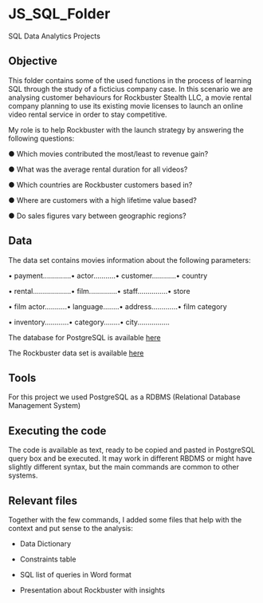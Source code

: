 # JS_SQL_Folder
SQL Data Analytics Projects

## Objective

This folder contains some of the used functions in the process of learning SQL through the study of a ficticius company case. In this scenario we are analysing customer behaviours for Rockbuster Stealth LLC, a movie rental company planning to use its existing movie licenses to launch an online video rental service in order to stay competitive.

My role is to help Rockbuster with the launch strategy by answering the following questions: 

● Which movies contributed the most/least to revenue gain?

● What was the average rental duration for all videos?

● Which countries are Rockbuster customers based in?

● Where are customers with a high lifetime value based?

● Do sales figures vary between geographic regions?



## Data

The data set contains movies information about the following parameters: 

•	payment..............• actor...........• customer............• country

• rental...................• film..............• staff...............• store

• film actor...........• language........• address.............• film category

• inventory............• category........• city................ 

The database for PostgreSQL is available [here](https://www.enterprisedb.com/downloads/postgres-postgresql-downloads)

The Rockbuster data set is available [here](http://www.postgresqltutorial.com/wp-content/uploads/2019/05/dvdrental.zip)

## Tools

For this project we used PostgreSQL as a RDBMS (Relational Database Management System)

## Executing the code

The code is available as text, ready to be copied and pasted in PostgreSQL query box and be executed. It may work in different RBDMS or might have slightly different syntax, but the main commands are common to other systems.

## Relevant files

Together with the few commands, I added some files that help with the context and put sense to the analysis:

+ Data Dictionary

+ Constraints table 

+ SQL list of queries in Word format

+ Presentation about Rockbuster with insights



